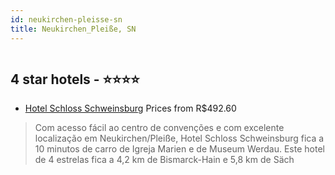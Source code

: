 ```yaml
---
id: neukirchen-pleisse-sn
title: Neukirchen_Pleiße, SN
---
```


<center><img src="https://i.travelapi.com/hotels/5000000/4950000/4947900/4947849/6bf4a6fd_z.jpg" alt="" /></center>


##  4 star hotels - ⭐️⭐️⭐️⭐️

-    [Hotel Schloss Schweinsburg](https://www.hurb.com/br/aud/https://www.hurb.com/br/hotels/neukirchen-pleisse/hotel-schloss-schweinsburg-HT-GP5X?cmp=18055) Prices from R$492.60
   > Com acesso fácil ao centro de convenções e com excelente localização em Neukirchen/Pleiße, Hotel Schloss Schweinsburg fica a 10 minutos de carro de Igreja Marien e de Museum Werdau.  Este hotel de 4 estrelas fica a 4,2 km de Bismarck-Hain e 5,8 km de Säch
